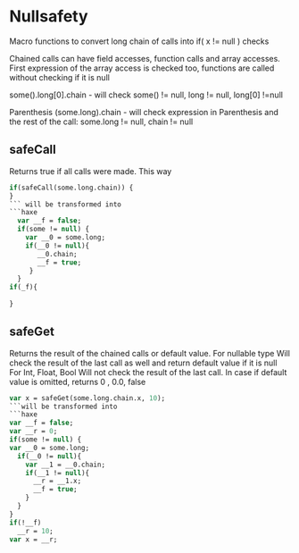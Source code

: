 # Nullsafety
Macro functions to convert long chain of calls into if( x != null ) checks

Chained calls can have field accesses, function calls and array accesses.
First expression of the array access is checked too, functions are called without checking if it is null

some().long[0].chain  - will check some() != null, long != null, long[0] !=null

Parenthesis
(some.long).chain - will check expression in Parenthesis and the rest of the call: some.long != null, chain != null


safeCall
-----------------
Returns true if all calls were made. This way
```haxe
if(safeCall(some.long.chain)) {
}
``` will be transformed into
```haxe
  var __f = false;
  if(some != null) {
    var __0 = some.long;
    if(__0 != null){
       __0.chain;
       __f = true;
     }
  }
if(_f){
  
}
```
safeGet
-----------------
Returns the result of the chained calls or default value.
For nullable type
Will check the result of the last call as well and return default value if it is null
For Int, Float, Bool
Will not check the result of the last call. In case if default value is omitted, returns 0 , 0.0, false
```haxe
var x = safeGet(some.long.chain.x, 10);
```will be transformed into
```haxe
var __f = false;
var __r = 0;
if(some != null) {
var __0 = some.long;
  if(__0 != null){
    var __1 = __0.chain;
    if(__1 != null){
      __r = __1.x;
      __f = true;
    }
  }
}
if(!__f)
  __r = 10;
var x = __r;
```
